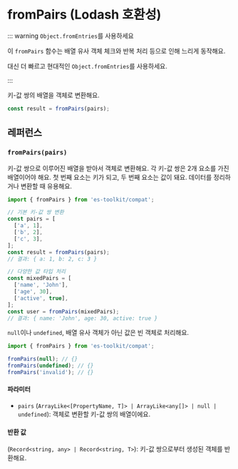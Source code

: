# fromPairs (Lodash 호환성)

::: warning `Object.fromEntries`를 사용하세요

이 `fromPairs` 함수는 배열 유사 객체 체크와 반복 처리 등으로 인해 느리게 동작해요.

대신 더 빠르고 현대적인 `Object.fromEntries`를 사용하세요.

:::

키-값 쌍의 배열을 객체로 변환해요.

```typescript
const result = fromPairs(pairs);
```

## 레퍼런스

### `fromPairs(pairs)`

키-값 쌍으로 이루어진 배열을 받아서 객체로 변환해요. 각 키-값 쌍은 2개 요소를 가진 배열이어야 해요. 첫 번째 요소는 키가 되고, 두 번째 요소는 값이 돼요. 데이터를 정리하거나 변환할 때 유용해요.

```typescript
import { fromPairs } from 'es-toolkit/compat';

// 기본 키-값 쌍 변환
const pairs = [
  ['a', 1],
  ['b', 2],
  ['c', 3],
];
const result = fromPairs(pairs);
// 결과: { a: 1, b: 2, c: 3 }

// 다양한 값 타입 처리
const mixedPairs = [
  ['name', 'John'],
  ['age', 30],
  ['active', true],
];
const user = fromPairs(mixedPairs);
// 결과: { name: 'John', age: 30, active: true }
```

`null`이나 `undefined`, 배열 유사 객체가 아닌 값은 빈 객체로 처리해요.

```typescript
import { fromPairs } from 'es-toolkit/compat';

fromPairs(null); // {}
fromPairs(undefined); // {}
fromPairs('invalid'); // {}
```

#### 파라미터

- `pairs` (`ArrayLike<[PropertyName, T]> | ArrayLike<any[]> | null | undefined`): 객체로 변환할 키-값 쌍의 배열이에요.

#### 반환 값

(`Record<string, any> | Record<string, T>`): 키-값 쌍으로부터 생성된 객체를 반환해요.
